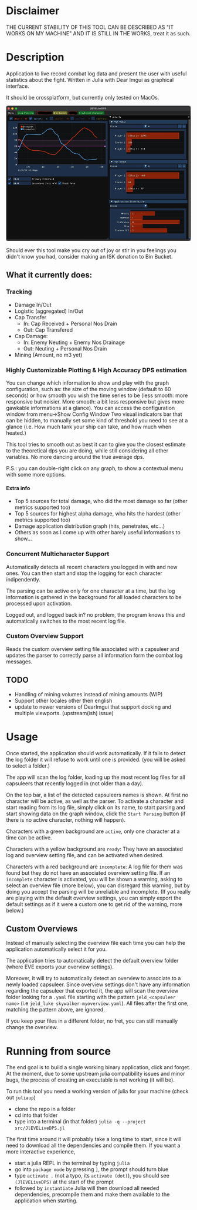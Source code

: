 # Disclaimer
THE CURRENT STABILITY OF THIS TOOL CAN BE DESCRIBED AS "IT WORKS ON MY MACHINE" AND IT IS STILL IN THE WORKS, treat it as such.

# Description
Application to live record combat log data and present the user with useful statistics about the fight. Written in Julia with Dear Imgui as graphical interface.

It should be crossplatform, but currently only tested on MacOs.

![Demo Picture](img.jpg?raw=true "Demo picture")

Should ever this tool make you cry out of joy or stir in you feelings you didn't know you had, consider making an ISK donation to Bin Bucket.

## What it currently does:
### Tracking
- Damage In/Out
- Logistic (aggregated) In/Out
- Cap Transfer
	+ In: Cap Received + Personal Nos Drain
	+ Out: Cap Transfered
- Cap Damage:
	+ In: Enemy Neuting + Enemy Nos Drainage
	+ Out: Neuting + Personal Nos Drain
- Mining (Amount, no m3 yet)

### Highly Customizable Plotting & High Accuracy DPS estimation
You can change which information to show and play with the graph configuration, such as: the size of the moving window (default to 60 seconds) or how smooth you wish the time series to be (less smooth: more responsive but noisier. More smooth: a bit less responsive but gives more gawkable informations at a glance).
You can access the configuration window from menu->Show Config Window
Two visual indicators bar that can be hidden, to manually set some kind of threshold you need to see at a glance (i.e. How much tank your ship can take, and how much when heated.)

This tool tries to smooth out as best it can to give you the closest estimate to the theoretical dps you are doing, while still considering all other variables. No more dancing around the true average dps.

P.S.: you can double-right click on any graph, to show a contextual menu with some more options.

#### Extra info
- Top 5 sources for total damage, who did the most damage so far (other metrics supported too)
- Top 5 sources for highest alpha damage, who hits the hardest (other metrics supported too)
- Damage application distribution graph (hits, penetrates, etc...)
- Others as soon as I come up with other barely useful informations to show...

### Concurrent Multicharacter Support
Automatically detects all recent characters you logged in with and new ones. You can then start and stop the logging for each character indipendently.

The parsing can be active only for one character at a time, but the log information is gathered in the background for all loaded characters to be processed upon activation.

Logged out, and logged back in? no problem, the program knows this and automatically switches to the most recent log file.

### Custom Overview Support
Reads the custom overview setting file associated with a capsuleer and updates the parser to correctly parse all information form the combat log messages.


## TODO
- Handling of mining volumes instead of mining amounts (WIP)
- Support other locales other then english
- update to newer versions of DearImgui that support docking and multiple viewports. (upstream(ish) issue)

# Usage
Once started, the application should work automatically.
If it fails to detect the log folder it will refuse to work until one is provided. (you will be asked to select a folder.)

The app will scan the log folder, loading up the most recent log files for all capsuleers that recently logged in (not older than a day).

On the top bar, a list of the detected capsuleers names is shown. At first no character will be active, as well as the parser.
To activate a character and start reading from its log file, simply click on its name, to start parsing and start showing data on the graph window, click the `Start Parsing` button (if there is no active character, nothing will happen).

Characters with a green background are `active`, only one character at a time can be active.

Characters with a yellow background are `ready`: They have an associated log and overview setting file, and can be activated when desired.

Characters with a red background are `incomplete`: A log file for them was found but they do not have an associated overview setting file. If an `incomplete` character is activated, you will be shown a warning, asking to select an overview file (more below), you can disregard this warning, but by doing you accept the parsing will be unreliable and incomplete.
(If you really are playing with the default overview settings, you can simply export the default settings as if it were a custom one to get rid of the warning, more below.)

## Custom Overviews
Instead of manually selecting the overview file each time you can help the application automatically select it for you.

The application tries to automatically detect the default overview folder (where EVE exports your overview settings).

Moreover, it will try to automatically detect an overview to associate to a newly loaded capsuleer. Since overview settings don't have any information regarding the capsuleer that exported it, the app will scan the overview folder looking for a `.yaml` file starting with the pattern `jeld_<capsuleer name>` (i.e `jeld_luke skywalker-myoverview.yaml`).
All files after the first one, matching the pattern above, are ignored.

If you keep your files in a different folder, no fret, you can still manually change the overview.

# Running from source
The end goal is to build a single working binary application, click and forget. At the moment, due to some upstream julia compatibility issues and minor bugs, the process of creating an executable is not working (it will be).

To run this tool you need a working version of julia for your machine (check out `juliaup`)
- clone the repo in a folder
- cd into that folder
- type into a terminal (in that folder) `julia -q --project src/JlEVELiveDPS.jl`

The first time around it will probably take a long time to start, since it will need to download all the dependencies and compile them. If you want a more interactive experience, 
- start a julia REPL in the terminal by typing `julia`
- go into `package mode` by pressing `]`, the prompt should turn blue
- type `activate .` (not a typo, its `activate (dot)`), you should see `(JlEVELiveDPS)` at the start of the prompt
- followed by `instantiate`
Julia will then download all needed dependencies, precompile them and make them available to the application when starting.
